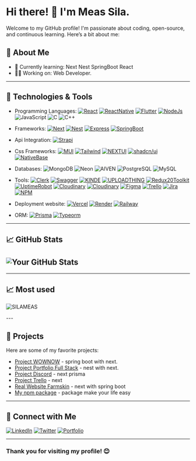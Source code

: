 # Hi there! 👋 I'm Meas Sila.

Welcome to my GitHub profile! I'm passionate about coding, open-source, and continuous learning. Here’s a bit about me:

## 🚀 About Me
- 🌱 Currently learning: Next Nest SpringBoot React
- 👨‍💻 Working on: Web Developer.

---

## 🔧 Technologies & Tools
- Programming Languages: 
  [![React](https://img.shields.io/badge/-React-black?style=flat&logo=React&logoColor=blue)](https://react.dev/)
  [![ReactNative](https://img.shields.io/badge/-ReactNative-black?style=flat&logo=react&logoColor=blue)](https://reactnative.dev/)
  [![Flutter](https://img.shields.io/badge/-Flutter-black?style=flat&logo=flutter&logoColor=blue)](https://flutter.dev/?gad_source=1&gclid=Cj0KCQjw3bm3BhDJARIsAKnHoVVClQXaI-g_Y6ZeVshHmoXBHRQ0tXnrNEp6SJgo1NGEOqncHfmS4XUaAra_EALw_wcB&gclsrc=aw.ds)
  [![NodeJs](https://img.shields.io/badge/-Nodejs-black?style=flat&logo=Nodejs&logoColor=white)](https://nodejs.org/en)
  ![JavaScript](https://img.shields.io/badge/-javascript-black?style=flat&logo=javascript&logoColor=yellow)
  ![C](https://img.shields.io/badge/-Progamming-black?style=flat&logo=C&logoColor=white)
  ![C++](https://img.shields.io/badge/-C%20++-black?style=flat&logo=C++&logoColor=white)




- Frameworks: [![Next](https://img.shields.io/badge/-Next-black?style=flat&logo=Next.js&logoColor=white)](https://nextjs.org/)
  [![Nest](https://img.shields.io/badge/-NestJs-black?style=flat&logo=Nestjs&logoColor=red)](https://nestjs.com/)
  [![Express](https://img.shields.io/badge/-Express-black?style=flat&logo=express&logoColor=white)](https://expressjs.com/)
  [![SpringBoot](https://img.shields.io/badge/-SpringBoot-black?style=flat&logo=SpringBoot&logoColor=green)](https://spring.io/projects/spring-boot/)
  
- Api Integration: [![Strapi](https://img.shields.io/badge/-Strapi-black?style=flat&logo=Strapi&logoColor=blue)](https://strapi.io/integrations)

- Css Frameworks: [![MUI](https://img.shields.io/badge/-MUI-black?style=flat&logo=Mui&logoColor=white)](https://mui.com/)
  [![Tailwind](https://img.shields.io/badge/-Tailwind-black?style=flat&logo=TailwindCss&logoColor=blue)](https://tailwindcss.com/)
  [![NEXTUI](https://img.shields.io/badge/-NEXTUI-black?style=flat&logo=NEXTUI&logoColor=white)](https://nextui.org/)
  [![shadcn/ui](https://img.shields.io/badge/-Shadcn/UI-black?style=flat&logo=ShadcnUI&logoColor=white)](https://ui.shadcn.com/)
  [![NativeBase](https://img.shields.io/badge/-NativeBase-black?style=flat&logo=nativebase&logoColor=blue)](https://nativebase.io/)


- Databases: ![MongoDB](https://img.shields.io/badge/-MongoDB-black?style=flat&logo=Mongodb&logoColor=green)
  ![Neon](https://img.shields.io/badge/-Neon-black?style=flat&logo=Neon&logoColor=white)
  ![AIVEN](https://img.shields.io/badge/-Aiven-black?style=flat&logo=Aiven&logoColor=white)
  ![PostgreSQL](https://img.shields.io/badge/-PostgreSQL-black?style=flat&logo=PostgreSQL&logoColor=blue)
  ![MySQL](https://img.shields.io/badge/-MySQL-black?style=flat&logo=MySQL&logoColor=blue)


- Tools: [![Clerk](https://img.shields.io/badge/-Clerk-black?style=flat&logo=Clerk&logoColor=white)](https://clerk.com/)
   [![Swagger](https://img.shields.io/badge/-Swagger-black?style=flat&logo=Swagger&logoColor=white)](https://swagger.io/)
   [![KINDE](https://img.shields.io/badge/-kinde-black?style=flat&logo=kinde&logoColor=black)](https://kinde.com/#product)
  [![UPLOADTHING](https://img.shields.io/badge/-Uploadthing-black?style=flat&logo=Uploadthing&logoColor=orange)](https://uploadthing.com/)
  [![Redux20Toolkit](https://img.shields.io/badge/-Redux%20Toolkit-black?style=flat&logo=Redux%20Toolkit&logoColor=blue)](https://redux-toolkit.js.org/)
  [![UptimeRobot](https://img.shields.io/badge/-uptimeRobot-black?style=flat&logo=uptimeRobot&logoColor=blue)](https://dashboard.uptimerobot.com/monitors)
  [![Cloudinary](https://img.shields.io/badge/-cloudinary-black?style=flat&logo=cloudinary&logoColor=blue)](https://console.cloudinary.com/)
  [![Cloudinary](https://img.shields.io/badge/-Drawio-black?style=flat&logo=drawio&logoColor=blue)](https://app.diagrams.net/)
  [![Figma](https://img.shields.io/badge/-figma-black?style=flat&logo=figma&logoColor=purple)](https://www.figma.com/)
  [![Trello](https://img.shields.io/badge/-Trello-black?style=flat&logo=trello&logoColor=blue)](https://www.trello.com/)
  [![Jira](https://img.shields.io/badge/-JIRA-black?style=flat&logo=jira&logoColor=blue)](https://www.atlassian.com/software/jira)
  [![NPM](https://img.shields.io/badge/-NPM-black?style=flat&logo=npm&logoColor=red)](https://www.npmjs.com/)


- Deployment website: 
  [![Vercel](https://img.shields.io/badge/-Vercel-black?style=flat&logo=Vercel&logoColor=white)](https://vercel.com/)
  [![Render](https://img.shields.io/badge/-Render-black?style=flat&logo=Render&logoColor=white)](https://render.com/)
  [![Railway](https://img.shields.io/badge/-Railway-black?style=flat&logo=railway&logoColor=white)](https://railway.app/)


- ORM: [![Prisma](https://img.shields.io/badge/-Prisma-black?style=flat&logo=prisma&logoColor=blue)](https://www.prisma.io/)
   [![Typeorm](https://img.shields.io/badge/-Typeorm-black?style=flat&logo=typeorm&logoColor=red)](https://typeorm.io/)
  


---

## 📈 GitHub Stats 
![Your GitHub Stats](https://github-readme-stats.vercel.app/api?username=SILAMEAS&show_icons=true&theme=radical)
---

---

## 📈 Most used
<p><img align="center" src="https://github-readme-stats.vercel.app/api/top-langs?username=SILAMEAS&show_icons=true&locale=en&layout=compact" alt="SILAMEAS" /></p>
---

## 📂 Projects
Here are some of my favorite projects:
- [Project WOWNOW](https://next-js-wow-now.vercel.app) - spring boot with next.
- [Project Portfolio Full Stack](https://meas-sila.vercel.app/) - nest with next.
- [Project Discord](https://ms-discord.vercel.app) - next prisma
- [Project Trello](https://clone-trello-copy.vercel.app) - next
- [Real Website Farmskin](https://www.farmskinkh.com/news) - next with spring boot
- [My npm package](https://www.npmjs.com/settings/sila_ck/packages) - package make your life easy

---

## 🔗 Connect with Me
[![LinkedIn](https://img.shields.io/badge/-LinkedIn-blue?style=flat&logo=LinkedIn&logoColor=white)](https://www.linkedin.com/in/meas-sila-204b1031b?utm_source=share&utm_campaign=share_via&utm_content=profile&utm_medium=ios_app)
[![Twitter](https://img.shields.io/badge/-Twitter-blue?style=flat&logo=Twitter&logoColor=white)]()
[![Portfolio](https://img.shields.io/badge/-Portfolio-green?style=flat&logo=browser&logoColor=white)](https://sila-portfolio.vercel.app)

---

### Thank you for visiting my profile! 😊
